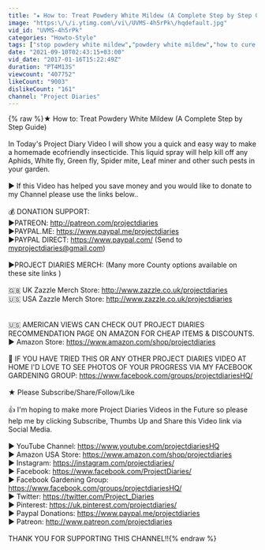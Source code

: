 ```yaml
---
title: "★ How to: Treat Powdery White Mildew (A Complete Step by Step Guide)"
image: "https:\/\/i.ytimg.com\/vi\/UVMS-4h5rPk\/hqdefault.jpg"
vid_id: "UVMS-4h5rPk"
categories: "Howto-Style"
tags: ["stop powdery white mildew","powdery white mildew","how to cure powdery white mildew"]
date: "2021-09-10T02:43:15+03:00"
vid_date: "2017-01-16T15:22:49Z"
duration: "PT4M13S"
viewcount: "407752"
likeCount: "9003"
dislikeCount: "161"
channel: "Project Diaries"
---
```

{% raw %}★ How to: Treat Powdery White Mildew (A Complete Step by Step Guide)<br /><br />In Today's Project Diary Video I will show you a quick and easy way to make a homemade ecofriendly insecticide. This liquid spray will help kill off any Aphids, White fly, Green fly, Spider mite, Leaf miner and other such pests in your garden.<br /><br />► If this Video has helped you save money and you would like to donate to my Channel please use the links below..<br /><br />💰 DONATION SUPPORT:<br />►PATREON: <a rel="nofollow" target="blank" href="http://patreon.com/projectdiaries">http://patreon.com/projectdiaries</a><br />►PAYPAL.ME: <a rel="nofollow" target="blank" href="https://www.paypal.me/projectdiaries">https://www.paypal.me/projectdiaries</a><br />►PAYPAL DIRECT:  <a rel="nofollow" target="blank" href="https://www.paypal.com/">https://www.paypal.com/</a> (Send to myprojectdiaries@gmail.com) <br /><br />►PROJECT DIARIES MERCH: (Many more County options available on these site links )<br /><br />🇬🇧 UK Zazzle Merch Store: <a rel="nofollow" target="blank" href="http://www.zazzle.co.uk/projectdiaries">http://www.zazzle.co.uk/projectdiaries</a><br />🇺🇸 USA Zazzle Merch Store: <a rel="nofollow" target="blank" href="http://www.zazzle.co.uk/projectdiaries">http://www.zazzle.co.uk/projectdiaries</a><br /><br /><br />🇺🇸 AMERICAN VIEWS CAN CHECK OUT PROJECT DIARIES RECOMMENDATION PAGE ON AMAZON FOR CHEAP ITEMS &amp; DISCOUNTS.<br />► Amazon Store: <a rel="nofollow" target="blank" href="https://www.amazon.com/shop/projectdiaries">https://www.amazon.com/shop/projectdiaries</a><br /><br />🌱 IF YOU HAVE TRIED THIS OR ANY OTHER PROJECT DIARIES VIDEO AT HOME I'D LOVE TO SEE PHOTOS OF YOUR PROGRESS VIA MY FACEBOOK GARDENING GROUP: <a rel="nofollow" target="blank" href="https://www.facebook.com/groups/projectdiariesHQ/">https://www.facebook.com/groups/projectdiariesHQ/</a><br /><br />★ Please Subscribe/Share/Follow/Like<br /><br />👍 I'm hoping to make more Project Diaries Videos in the Future so please help me by clicking Subscribe, Thumbs Up and Share this Video link via Social Media.<br /><br />► YouTube Channel: <a rel="nofollow" target="blank" href="https://www.youtube.com/projectdiariesHQ">https://www.youtube.com/projectdiariesHQ</a><br />► Amazon USA Store: <a rel="nofollow" target="blank" href="https://www.amazon.com/shop/projectdiaries">https://www.amazon.com/shop/projectdiaries</a><br />► Instagram: <a rel="nofollow" target="blank" href="https://instagram.com/projectdiaries/">https://instagram.com/projectdiaries/</a><br />► Facebook: <a rel="nofollow" target="blank" href="https://www.facebook.com/ProjectDiaries/">https://www.facebook.com/ProjectDiaries/</a><br />► Facebook Gardening Group: <a rel="nofollow" target="blank" href="https://www.facebook.com/groups/projectdiariesHQ/">https://www.facebook.com/groups/projectdiariesHQ/</a><br />► Twitter: <a rel="nofollow" target="blank" href="https://twitter.com/Project_Diaries">https://twitter.com/Project_Diaries</a><br />► Pinterest: <a rel="nofollow" target="blank" href="https://uk.pinterest.com/projectdiaries/">https://uk.pinterest.com/projectdiaries/</a><br />► Paypal Donations: <a rel="nofollow" target="blank" href="https://www.paypal.me/projectdiaries">https://www.paypal.me/projectdiaries</a><br />► Patreon: <a rel="nofollow" target="blank" href="http://www.patreon.com/projectdiaries">http://www.patreon.com/projectdiaries</a><br /><br />THANK YOU FOR SUPPORTING THIS CHANNEL!!{% endraw %}
